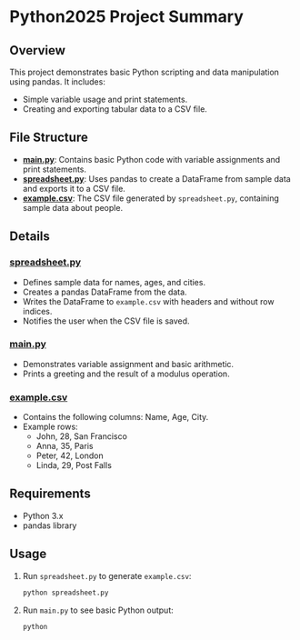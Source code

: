 # Python2025 Project Summary

## Overview

This project demonstrates basic Python scripting and data manipulation using pandas. It includes:

- Simple variable usage and print statements.
- Creating and exporting tabular data to a CSV file.

## File Structure

- **[main.py](main.py)**: Contains basic Python code with variable assignments and print statements.
- **[spreadsheet.py](spreadsheet.py)**: Uses pandas to create a DataFrame from sample data and exports it to a CSV file.
- **[example.csv](example.csv)**: The CSV file generated by `spreadsheet.py`, containing sample data about people.

## Details

### [spreadsheet.py](spreadsheet.py)

- Defines sample data for names, ages, and cities.
- Creates a pandas DataFrame from the data.
- Writes the DataFrame to `example.csv` with headers and without row indices.
- Notifies the user when the CSV file is saved.

### [main.py](main.py)

- Demonstrates variable assignment and basic arithmetic.
- Prints a greeting and the result of a modulus operation.

### [example.csv](example.csv)

- Contains the following columns: Name, Age, City.
- Example rows:
  - John, 28, San Francisco
  - Anna, 35, Paris
  - Peter, 42, London
  - Linda, 29, Post Falls

## Requirements

- Python 3.x
- pandas library

## Usage

1. Run `spreadsheet.py` to generate `example.csv`:
   ```sh
   python spreadsheet.py
   ```
2. Run `main.py` to see basic Python output:
   ```sh
   python